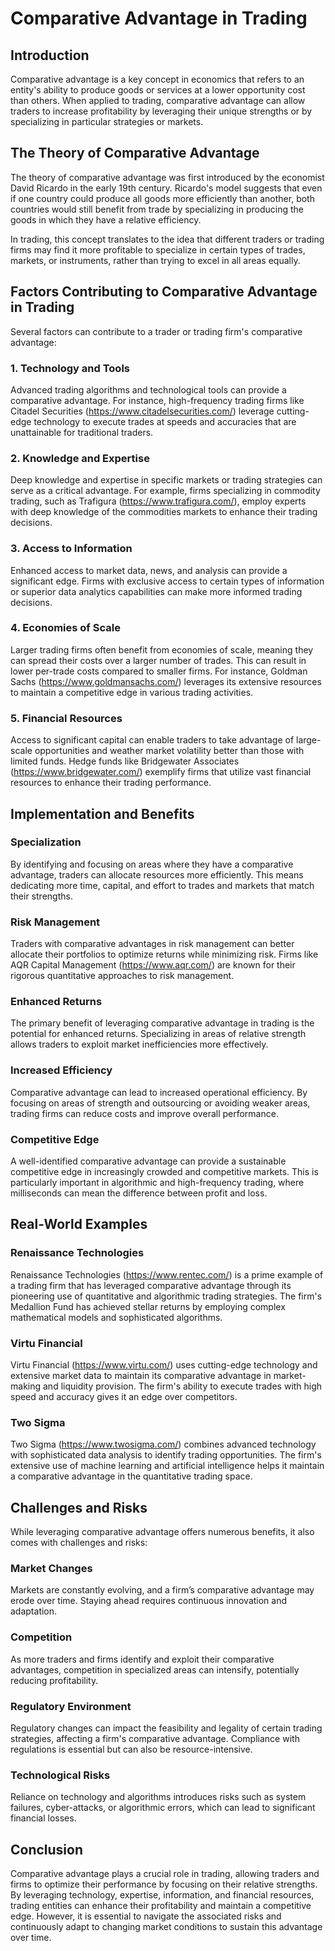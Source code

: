 # Comparative Advantage in Trading

## Introduction

Comparative advantage is a key concept in economics that refers to an entity's ability to produce goods or services at a lower opportunity cost than others. When applied to trading, comparative advantage can allow traders to increase profitability by leveraging their unique strengths or by specializing in particular strategies or markets.

## The Theory of Comparative Advantage

The theory of comparative advantage was first introduced by the economist David Ricardo in the early 19th century. Ricardo's model suggests that even if one country could produce all goods more efficiently than another, both countries would still benefit from trade by specializing in producing the goods in which they have a relative efficiency.

In trading, this concept translates to the idea that different traders or trading firms may find it more profitable to specialize in certain types of trades, markets, or instruments, rather than trying to excel in all areas equally.

## Factors Contributing to Comparative Advantage in Trading

Several factors can contribute to a trader or trading firm's comparative advantage:

### 1. **Technology and Tools**
Advanced trading algorithms and technological tools can provide a comparative advantage. For instance, high-frequency trading firms like Citadel Securities (https://www.citadelsecurities.com/) leverage cutting-edge technology to execute trades at speeds and accuracies that are unattainable for traditional traders.

### 2. **Knowledge and Expertise**
Deep knowledge and expertise in specific markets or trading strategies can serve as a critical advantage. For example, firms specializing in commodity trading, such as Trafigura (https://www.trafigura.com/), employ experts with deep knowledge of the commodities markets to enhance their trading decisions.

### 3. **Access to Information**
Enhanced access to market data, news, and analysis can provide a significant edge. Firms with exclusive access to certain types of information or superior data analytics capabilities can make more informed trading decisions.

### 4. **Economies of Scale**
Larger trading firms often benefit from economies of scale, meaning they can spread their costs over a larger number of trades. This can result in lower per-trade costs compared to smaller firms. For instance, Goldman Sachs (https://www.goldmansachs.com/) leverages its extensive resources to maintain a competitive edge in various trading activities.

### 5. **Financial Resources**
Access to significant capital can enable traders to take advantage of large-scale opportunities and weather market volatility better than those with limited funds. Hedge funds like Bridgewater Associates (https://www.bridgewater.com/) exemplify firms that utilize vast financial resources to enhance their trading performance.

## Implementation and Benefits

### Specialization
By identifying and focusing on areas where they have a comparative advantage, traders can allocate resources more efficiently. This means dedicating more time, capital, and effort to trades and markets that match their strengths.

### Risk Management
Traders with comparative advantages in risk management can better allocate their portfolios to optimize returns while minimizing risk. Firms like AQR Capital Management (https://www.aqr.com/) are known for their rigorous quantitative approaches to risk management.

### Enhanced Returns
The primary benefit of leveraging comparative advantage in trading is the potential for enhanced returns. Specializing in areas of relative strength allows traders to exploit market inefficiencies more effectively.

### Increased Efficiency
Comparative advantage can lead to increased operational efficiency. By focusing on areas of strength and outsourcing or avoiding weaker areas, trading firms can reduce costs and improve overall performance.

### Competitive Edge
A well-identified comparative advantage can provide a sustainable competitive edge in increasingly crowded and competitive markets. This is particularly important in algorithmic and high-frequency trading, where milliseconds can mean the difference between profit and loss.

## Real-World Examples

### Renaissance Technologies
Renaissance Technologies (https://www.rentec.com/) is a prime example of a trading firm that has leveraged comparative advantage through its pioneering use of quantitative and algorithmic trading strategies. The firm's Medallion Fund has achieved stellar returns by employing complex mathematical models and sophisticated algorithms.

### Virtu Financial
Virtu Financial (https://www.virtu.com/) uses cutting-edge technology and extensive market data to maintain its comparative advantage in market-making and liquidity provision. The firm's ability to execute trades with high speed and accuracy gives it an edge over competitors.

### Two Sigma
Two Sigma (https://www.twosigma.com/) combines advanced technology with sophisticated data analysis to identify trading opportunities. The firm's extensive use of machine learning and artificial intelligence helps it maintain a comparative advantage in the quantitative trading space.

## Challenges and Risks

While leveraging comparative advantage offers numerous benefits, it also comes with challenges and risks:

### Market Changes
Markets are constantly evolving, and a firm’s comparative advantage may erode over time. Staying ahead requires continuous innovation and adaptation.

### Competition
As more traders and firms identify and exploit their comparative advantages, competition in specialized areas can intensify, potentially reducing profitability.

### Regulatory Environment
Regulatory changes can impact the feasibility and legality of certain trading strategies, affecting a firm's comparative advantage. Compliance with regulations is essential but can also be resource-intensive.

### Technological Risks
Reliance on technology and algorithms introduces risks such as system failures, cyber-attacks, or algorithmic errors, which can lead to significant financial losses.

## Conclusion

Comparative advantage plays a crucial role in trading, allowing traders and firms to optimize their performance by focusing on their relative strengths. By leveraging technology, expertise, information, and financial resources, trading entities can enhance their profitability and maintain a competitive edge. However, it is essential to navigate the associated risks and continuously adapt to changing market conditions to sustain this advantage over time.
